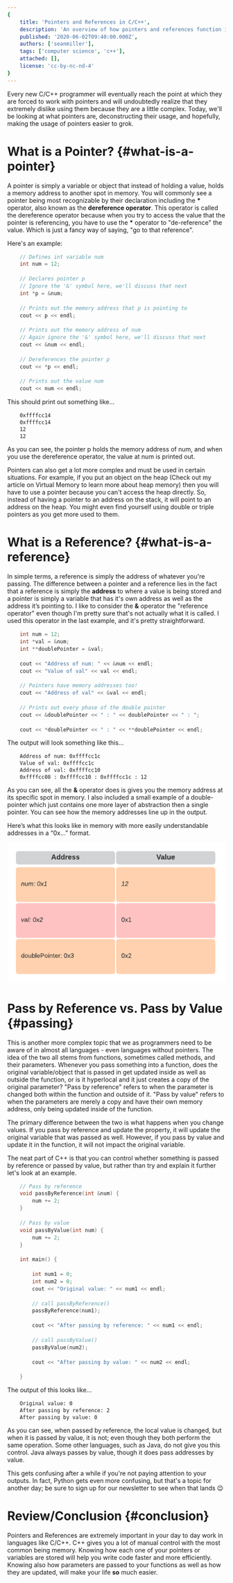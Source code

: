 ```yaml
---
{
    title: 'Pointers and References in C/C++',
    description: 'An overview of how pointers and references function in C/C++',
    published: '2020-06-02T09:40:00.000Z',
    authors: ['seanmiller'],
    tags: ['computer science', 'c++'],
    attached: [],
    license: 'cc-by-nc-nd-4'
}
---
```


Every new C/C++ programmer will eventually reach the point at which they are forced to work with pointers and will undoubtedly realize that they extremely dislike using them because they are a little complex. Today, we'll be looking at what pointers are, deconstructing their usage, and hopefully, making the usage of pointers easier to grok.

# What is a Pointer? {#what-is-a-pointer}

A pointer is simply a variable or object that instead of holding a value, holds a memory address to another spot in memory. You will commonly see a pointer being most recognizable by their declaration including the **\*** operator, also known as the **dereference operator**. This operator is called the dereference operator because when you try to access the value that the pointer is referencing, you have to use the **\*** operator to "de-reference" the value. Which is just a fancy way of saying, "go to that reference".

Here's an example:

```cpp
	// Defines int variable num
	int num = 12;

	// Declares pointer p
	// Ignore the '&' symbol here, we'll discuss that next
	int *p = &num;

	// Prints out the memory address that p is pointing to
	cout << p << endl;

	// Prints out the memory address of num
	// Again ignore the '&' symbol here, we'll discuss that next
	cout << &num << endl;

	// Dereferences the pointer p
	cout << *p << endl;

	// Prints out the value num
	cout << num << endl;
```
  
This should print out something like...

```
	0xffffcc14
	0xffffcc14
	12
	12
```

As you can see, the pointer p holds the memory address of num, and when you use the dereference operator, the value at num is printed out.

Pointers can also get a lot more complex and must be used in certain situations. For example, if you put an object on the heap (Check out my article on Virtual Memory to learn more about heap memory) then you will have to use a pointer because you can't access the heap directly. So, instead of having a pointer to an address on the stack, it will point to an address on the heap. You might even find yourself using double or triple pointers as you get more used to them.

# What is a Reference? {#what-is-a-reference}

In simple terms, a reference is simply the address of whatever you're passing. The difference between a pointer and a reference lies in the fact that a reference is simply the **address** to where a value is being stored and a pointer is simply a variable that has it's own address as well as the address it’s pointing to. I like to consider the **&** operator the "reference operator" even though I'm pretty sure that's not actually what it is called. I used this operator in the last example, and it's pretty straightforward.

```cpp  
	int num = 12;
	int *val = &num;
	int **doublePointer = &val;

	cout << "Address of num: " << &num << endl;
	cout << "Value of val" << val << endl;
	
	// Pointers have memory addresses too!
	cout << "Address of val" << &val << endl;
	
	// Prints out every phase of the double pointer
	cout << &doublePointer << " : " << doublePointer << " : ";

	cout << *doublePointer << " : " << **doublePointer << endl;
```

The output will look something like this...

```
	Address of num: 0xffffcc1c
	Value of val: 0xffffcc1c
	Address of val: 0xffffcc10
	0xffffcc08 : 0xffffcc10 : 0xffffcc1c : 12
```
  
As you can see, all the **&** operator does is gives you the memory address at its specific spot in memory. I also included a small example of a double-pointer which just contains one more layer of abstraction then a single pointer. You can see how the memory addresses line up in the output.

Here’s what this looks like in memory with more easily understandable addresses in a “0x…” format.

**![Memory Example](./memory.png)**

# Pass by Reference vs. Pass by Value {#passing}

This is another more complex topic that we as programmers need to be aware of in almost all languages - even languages without pointers. The idea of the two all stems from functions, sometimes called methods, and their parameters. Whenever you pass something into a function, does the original variable/object that is passed in get updated inside as well as outside the function, or is it hyperlocal and it just creates a copy of the original parameter? "Pass by reference" refers to when the parameter is changed both within the function and outside of it. "Pass by value" refers to when the parameters are merely a copy and have their own memory address, only being updated inside of the function.

The primary difference between the two is what happens when you change values. If you pass by reference and update the property, it will update the original variable that was passed as well. However, if you pass by value and update it in the function, it will not impact the original variable.

The neat part of C++ is that you can control whether something is passed by reference or passed by value, but rather than try and explain it further let's look at an example.

```cpp
	// Pass by reference
	void passByReference(int &num) {
		num += 2;
	}
	  
	// Pass by value
	void passByValue(int num) {
		num += 2;
	}	  

	int main() {
	
		int num1 = 0;
		int num2 = 0;
		cout << "Original value: " << num1 << endl;

		// call passByReference()
		passByReference(num1);

		cout << "After passing by reference: " << num1 << endl;
		
		// call passByValue()
		passByValue(num2);

		cout << "After passing by value: " << num2 << endl;
		
	}
```

The output of this looks like...

```
	Original value: 0
	After passing by reference: 2
	After passing by value: 0
```

As you can see, when passed by reference, the local value is changed, but when it is passed by value, it is not; even though they both perform the same operation. Some other languages, such as Java, do not give you this control. Java always passes by value, though it does pass addresses by value.

This gets confusing after a while if you're not paying attention to your outputs. In fact, Python gets even more confusing, but that's a topic for another day; be sure to sign up for our newsletter to see when that lands 😉

# Review/Conclusion {#conclusion}

Pointers and References are extremely important in your day to day work in languages like C/C++. C++ gives you a lot of manual control with the most common being memory. Knowing how each one of your pointers or variables are stored will help you write code faster and more efficiently. Knowing also how parameters are passed to your functions as well as how they are updated, will make your life **so** much easier.
